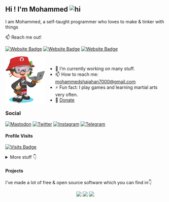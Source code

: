 ## Hi ! I'm Mohammed <img src="./wave.gif" width="28" height="28" alt="hi" />

I am Mohammed, a self-taught programmer who loves to make & tinker with things

<div>

  📫 Reach me out!
    
  [![Website Badge](./images/Website.svg)](https://mohammedshajahan7.github.io/)
  [![Website Badge](./images/Blog.svg)](https://mohammedsh.com/)
  [![Website Badge](./images/Project.svg)](https://mohammedsh.com/projects)

</div>

<div>

  <img align="left" height="150" src="./images/github-boy.png" alt="github-boy" style="margin-right: 2rem;" />

  <br/>

  - 🔭 I’m currently working on many stuff.
  - 📫 How to reach me: mohammedshajahan7000@gmail.com
  - ⚡ Fun fact: I play games and learning martial arts very often.
  - 💸 [Donate](https://mohammedsh.com/donate)

</div>

<div>

  ### Social

  [![Mastodon](./images/Mastodon.svg)](https://fosstodon.org/@MohammedShajahan7)
  [![Twitter](./images/Twitter.svg)](https://twitter.com/mhd_zh_han)
  [![Instagram](./images/Instagram.svg)](https://instagram.com/mhd__zh_han)
  [![Telegram](./images/Telegram.svg)](https://t.me/mohammed_shajahan)

</div>

#### Profile Visits 

[![Visits Badge](https://badges.pufler.dev/visits/mohammedshajahan7/mohammedshajahan7)](https://badges.pufler.dev)

<details>
<summary>
  More stuff 👇
</summary>

#### Github Stats

![Mohammed's github stats](https://github-readme-stats.vercel.app/api?username=mohammedshajahan7&show_icons=true&hide_border=true&title_color=94b4a4&amp&icon_color=FFFFFF&amp&text_color=FFFFFF&amp&bg_color=000000&count_private=true&include_all_commits=true)

</details>

#### Projects

I've made a lot of free & open source software which you can find in👇

<p align="center">
    <a href="https://mohammedsh.com/projects/" target="_blank"><img src="./images/Project.svg"/></a>
    <a href="https://github.com/MohammedShajahan7" target="_blank"><img src="./images/Github.svg"/></a>
    <a href="https://gitlab.com/MohammedShajahan7" target="_blank"><img src="./images/Gitlab.svg"/></a>
</p>
